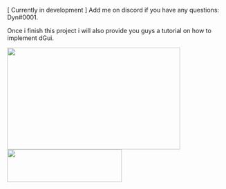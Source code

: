 [ Currently in development ]
Add me on discord if you have any questions: Dyn#0001.

Once i finish this project i will also provide you guys a tutorial on how to implement dGui.

<img align="left" alt=" " width="400px" height="236px" src="https://cdn.discordapp.com/attachments/838890917841993789/950028367829286972/download.png" />
<img align="left" alt=" " width="265px" height="76px" src="https://cdn.discordapp.com/attachments/925979664214790196/949990301823565824/unknown.png" />
